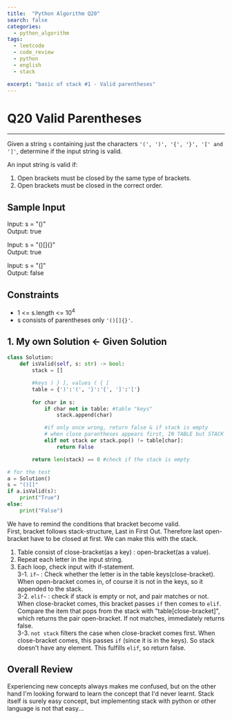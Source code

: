 ```yaml
---
title:  "Python Algorithm Q20"
search: false
categories: 
  - python_algorithm
tags:
  - leetcode
  - code_review
  - python
  - english
  - stack

excerpt: "basic of stack #1 - Valid parentheses"
---
```


# Q20 Valid Parentheses
___

Given a string `s` containing just the characters `'(', ')', '{', '}', '[' and ']'`, determine if the input string is valid.  

An input string is valid if:

1. Open brackets must be closed by the same type of brackets.
2. Open brackets must be closed in the correct order.

## Sample Input 

Input: s = "()"  
Output: true

Input: s = "()[]{}"  
Output: true

Input: s = "(]"  
Output: false

## Constraints

- 1 <= s.length <= 10<sup>4</sup>
- s consists of parentheses only `'()[]{}'`.

## 1. My own Solution <- Given Solution

```py
class Solution:
    def isValid(self, s: str) -> bool:
        stack = []

        #keys ) } ], values ( { [
        table = {')':'(', '}':'{', ']':'['}
        
        for char in s:
            if char not in table: #table "keys"
                stack.append(char)

            #if only once wrong, return false & if stack is empty
            # when close parantheses appears first, IN TABLE but STACK IS EMPTY
            elif not stack or stack.pop() != table[char]:
                return False 

        return len(stack) == 0 #check if the stack is empty

# for the test
a = Solution()
s = "()[]"
if a.isValid(s):
    print("True")
else:
    print("False")
```

We have to remind the conditions that bracket become valid.  
First, bracket follows stack-structure, Last in First Out. Therefore last open-bracket have to be closed at first. We can make this with the stack.

1. Table consist of close-bracket(as a key) : open-bracket(as a value).
2. Repeat each letter in the input string.
3. Each loop, check input with if-statement.  
3-1. `if~` : Check whether the letter is in the table keys(close-bracket). When open-bracket comes in, of course it is not in the keys, so it appended to the stack.  
3-2. `elif~` : check if stack is empty or not, and pair matches or not. When close-bracket comes, this bracket passes `if` then comes to `elif`. Compare the item that pops from the stack with "table[close-bracket]", which returns the pair open-bracket. If not matches, immediately returns false.  
3-3. `not stack` filters the case when close-bracket comes first. When close-bracket comes, this passes `if` (since it is in the keys). So stack doesn't have any element. This fulfills `elif`, so return false.

## Overall Review

Experiencing new concepts always makes me confused, but on the other hand I'm looking forward to learn the concept that I'd never learnt. Stack itself is surely easy concept, but implementing stack with python or other language is not that easy...